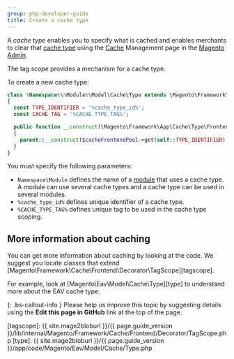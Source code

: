 ```yaml
---
group: php-developer-guide
title: Create a cache type
---
```


A *cache type* enables you to specify what is cached and enables merchants to clear that [cache type](https://glossary.magento.com/cache-type) using the [Cache](https://glossary.magento.com/cache) Management page in the [Magento Admin](https://glossary.magento.com/magento-admin).

The tag *scope* provides a mechanism for a cache type.

To create a new cache type:

```php
class %Namespace%\%Module%\Model\Cache\Type extends \Magento\Framework\Cache\Frontend\Decorator\TagScope
{
  const TYPE_IDENTIFIER = '%cache_type_id%';
  const CACHE_TAG = '%CACHE_TYPE_TAG%';

  public function __construct(\Magento\Framework\App\Cache\Type\FrontendPool $cacheFrontendPool)
  {
    parent::__construct($cacheFrontendPool->get(self::TYPE_IDENTIFIER), self::CACHE_TAG);
  }
}
```

You must specify the following parameters:

* `Namespace\Module` defines the name of a [module](https://glossary.magento.com/module) that uses a cache type. A module can use several cache types and a cache type can be used in several modules.
* `%cache_type_id%` defines unique identifier of a cache type.
* `%CACHE_TYPE_TAG%` defines unique tag to be used in the cache type scoping.

## More information about caching

You can get more information about caching by looking at the code.
We suggest you locate classes that extend [Magento\Framework\Cache\Frontend\Decorator\TagScope][tagscope].

For example, look at [Magento\Eav\Model\Cache\Type][type] to understand more about the EAV cache type.

{: .bs-callout-info }
Please help us improve this topic by suggesting details using the **Edit this page in GitHub** link at the top of the page.

[tagscope]: {{ site.mage2bloburl }}/{{ page.guide_version }}/lib/internal/Magento/Framework/Cache/Frontend/Decorator/TagScope.php
[type]: {{ site.mage2bloburl }}/{{ page.guide_version }}/app/code/Magento/Eav/Model/Cache/Type.php
